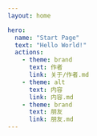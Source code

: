 ```yaml
---
layout: home

hero:
  name: "Start Page"
  text: "Hello World!"
  actions:
    - theme: brand
      text: 作者
      link: 关于/作者.md
    - theme: alt
      text: 内容
      link: 内容.md
    - theme: brand
      text: 朋友
      link: 朋友.md
---
```

<script setup>
import EffectSelector from './components/EffectSelector.vue'
import CommitCount from './components/CommitCount.vue'
</script>

<ClientOnly>
  <EffectSelector/>
  <CommitCount/>
</ClientOnly>